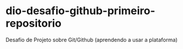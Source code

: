 # dio-desafio-github-primeiro-repositorio
Desafio de Projeto sobre Git/Github (aprendendo a usar a plataforma)
